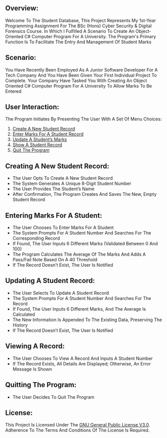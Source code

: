 
## Overview:

Welcome To The Student Database, This Project Represents My 1st-Year Programming Assignment For The BSc (Hons) Cyber Security & Digital Forensics Course. In Which I Fulfilled A Scenario To Create An Object-Oriented C# Computer Program For A University. The Program's Primary Function Is To Facilitate The Entry And Management Of Student Marks

## Scenario:

You Have Recently Been Employed As A Junior Software Developer For A Tech Company And You Have Been Given Your First Individual Project To Complete. Your Company Have Tasked You With Creating An Object Oriented C# Computer Program For A University To Allow Marks To Be Entered

## User Interaction:

The Program Initiates By Presenting The User With A Set Of Menu Choices:

1. [Create A New Student Record](#creating-a-new-student-record)
2. [Enter Marks For A Student Record](#entering-marks-for-a-student)
3. [Update A Student’s Marks](#updating-a-student-record)
4. [Show A Student Record](#viewing-a-record)
5. [Quit The Program](#quitting-the-program)

## Creating A New Student Record:

- The User Opts To Create A New Student Record
- The System Generates A Unique 8-Digit Student Number
- The User Provides The Student’s Name
- After Confirmation, The Program Creates And Saves The New, Empty Student Record

## Entering Marks For A Student:

- The User Chooses To Enter Marks For A Student
- The System Prompts For A Student Number And Searches For The Corresponding Record
- If Found, The User Inputs 6 Different Marks (Validated Between 0 And 100)
- The Program Calculates The Average Of The Marks And Adds A Pass/Fail Note Based On A 40 Threshold
- If The Record Doesn’t Exist, The User Is Notified

## Updating A Student Record:

- The User Selects To Update A Student Record
- The System Prompts For A Student Number And Searches For The Record
- If Found, The User Inputs 6 Different Marks, And The Average Is Calculated
- The New Information Is Appended To The Existing Data, Preserving The History
- If The Record Doesn’t Exist, The User Is Notified

## Viewing A Record:

- The User Chooses To View A Record And Inputs A Student Number
- If The Record Exists, All Details Are Displayed; Otherwise, An Error Message Is Shown

## Quitting The Program:

- The User Decides To Quit The Program

## License:

This Project Is Licensed Under The [GNU General Public License V3.0](LICENSE). Adherence To The Terms And Conditions Of The License Is Required.
